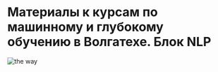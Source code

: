 # Материалы к курсам по машинному и глубокому обучению в Волгатехе. Блок NLP

![the way](https://cs10.pikabu.ru/post_img/2020/07/02/8/1593691322175463271.jpg)

